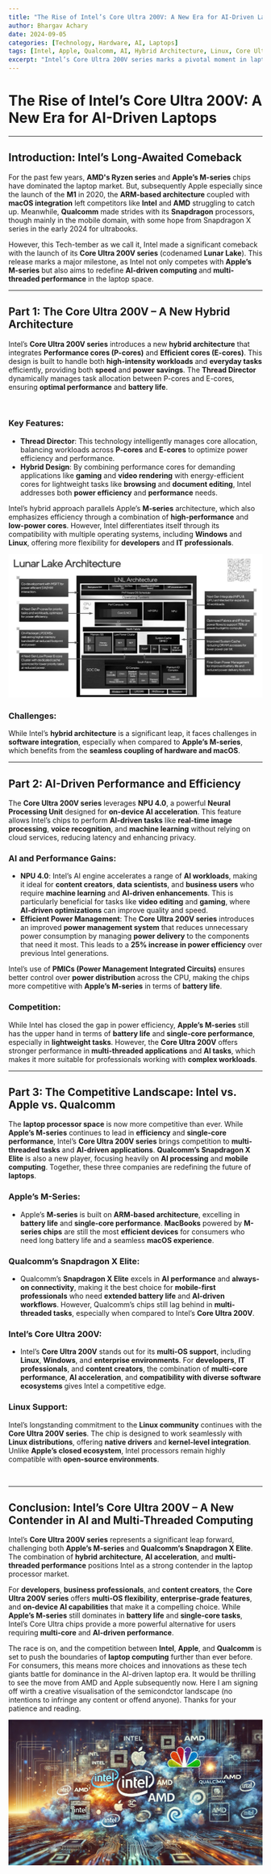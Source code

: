 ```yaml
---
title: "The Rise of Intel’s Core Ultra 200V: A New Era for AI-Driven Laptops"
author: Bhargav Achary
date: 2024-09-05
categories: [Technology, Hardware, AI, Laptops]
tags: [Intel, Apple, Qualcomm, AI, Hybrid Architecture, Linux, Core Ultra 200V, Lunar Lake]
excerpt: "Intel’s Core Ultra 200V series marks a pivotal moment in laptop processing, competing directly with Apple’s M-series and Qualcomm’s Snapdragon X Elite. This article explores the hybrid architecture, AI-driven performance, and multi-threaded computing that define Intel's comeback."
---
```

# The Rise of Intel’s Core Ultra 200V: A New Era for AI-Driven Laptops

---

## Introduction: Intel’s Long-Awaited Comeback

For the past few years, **AMD's Ryzen series** and **Apple’s M-series** chips have dominated the laptop market. But, subsequently Apple especially since the launch of the **M1** in 2020, the **ARM-based architecture** coupled with **macOS integration** left competitors like **Intel** and **AMD** struggling to catch up. Meanwhile, **Qualcomm** made strides with its **Snapdragon** processors, though mainly in the mobile domain, with some hope from Snapdragon X series in the early 2024 for ultrabooks.

However, this Tech-tember as we call it, Intel made a significant comeback with the launch of its **Core Ultra 200V series** (codenamed **Lunar Lake**). This release marks a major milestone, as Intel not only competes with **Apple’s M-series** but also aims to redefine **AI-driven computing** and **multi-threaded performance** in the laptop space.

---

## Part 1: The Core Ultra 200V – A New Hybrid Architecture

Intel’s **Core Ultra 200V series** introduces a new **hybrid architecture** that integrates **Performance cores (P-cores)** and **Efficient cores (E-cores)**. This design is built to handle both **high-intensity workloads** and **everyday tasks** efficiently, providing both **speed** and **power savings**. The **Thread Director** dynamically manages task allocation between P-cores and E-cores, ensuring **optimal performance** and **battery life**.

<img class="img-responsive" src="/images/posts/intel/intel_ai_pc.png" alt="">

### Key Features:
- **Thread Director**: This technology intelligently manages core allocation, balancing workloads across **P-cores** and **E-cores** to optimize power efficiency and performance.
- **Hybrid Design**: By combining performance cores for demanding applications like **gaming** and **video rendering** with energy-efficient cores for lightweight tasks like **browsing** and **document editing**, Intel addresses both **power efficiency** and **performance** needs.

Intel’s hybrid approach parallels Apple’s **M-series** architecture, which also emphasizes efficiency through a combination of **high-performance** and **low-power cores**. However, Intel differentiates itself through its compatibility with multiple operating systems, including **Windows** and **Linux**, offering more flexibility for **developers** and **IT professionals**.

<img class="img-responsive" src="/images/posts/intel/lunar_lake.png" alt="">

### Challenges:
While Intel’s **hybrid architecture** is a significant leap, it faces challenges in **software integration**, especially when compared to **Apple’s M-series**, which benefits from the **seamless coupling of hardware and macOS**.

---

## Part 2: AI-Driven Performance and Efficiency

The **Core Ultra 200V series** leverages **NPU 4.0**, a powerful **Neural Processing Unit** designed for **on-device AI acceleration**. This feature allows Intel’s chips to perform **AI-driven tasks** like **real-time image processing**, **voice recognition**, and **machine learning** without relying on cloud services, reducing latency and enhancing privacy.

### AI and Performance Gains:
- **NPU 4.0**: Intel’s AI engine accelerates a range of **AI workloads**, making it ideal for **content creators**, **data scientists**, and **business users** who require **machine learning** and **AI-driven enhancements**. This is particularly beneficial for tasks like **video editing** and **gaming**, where **AI-driven optimizations** can improve quality and speed.
- **Efficient Power Management**: The **Core Ultra 200V series** introduces an improved **power management system** that reduces unnecessary power consumption by managing **power delivery** to the components that need it most. This leads to a **25% increase in power efficiency** over previous Intel generations.

Intel’s use of **PMICs (Power Management Integrated Circuits)** ensures better control over **power distribution** across the CPU, making the chips more competitive with **Apple’s M-series** in terms of **battery life**.

### Competition:
While Intel has closed the gap in power efficiency, **Apple’s M-series** still has the upper hand in terms of **battery life** and **single-core performance**, especially in **lightweight tasks**. However, the **Core Ultra 200V** offers stronger performance in **multi-threaded applications** and **AI tasks**, which makes it more suitable for professionals working with **complex workloads**.

---

## Part 3: The Competitive Landscape: Intel vs. Apple vs. Qualcomm

The **laptop processor space** is now more competitive than ever. While **Apple’s M-series** continues to lead in **efficiency** and **single-core performance**, Intel’s **Core Ultra 200V series** brings competition to **multi-threaded tasks** and **AI-driven applications**. **Qualcomm’s Snapdragon X Elite** is also a new player, focusing heavily on **AI processing** and **mobile computing**. Together, these three companies are redefining the future of **laptops**.

### Apple’s M-Series:
- Apple’s **M-series** is built on **ARM-based architecture**, excelling in **battery life** and **single-core performance**. **MacBooks** powered by **M-series chips** are still the most **efficient devices** for consumers who need long battery life and a seamless **macOS experience**.
  
### Qualcomm’s Snapdragon X Elite:
- Qualcomm’s **Snapdragon X Elite** excels in **AI performance** and **always-on connectivity**, making it the best choice for **mobile-first professionals** who need **extended battery life** and **AI-driven workflows**. However, Qualcomm’s chips still lag behind in **multi-threaded tasks**, especially when compared to Intel’s **Core Ultra 200V**.

### Intel’s Core Ultra 200V:
- Intel’s **Core Ultra 200V** stands out for its **multi-OS support**, including **Linux**, **Windows**, and **enterprise environments**. For **developers**, **IT professionals**, and **content creators**, the combination of **multi-core performance**, **AI acceleration**, and **compatibility with diverse software ecosystems** gives Intel a competitive edge.

### Linux Support: 
Intel’s longstanding commitment to the **Linux community** continues with the **Core Ultra 200V series**. The chip is designed to work seamlessly with **Linux distributions**, offering **native drivers** and **kernel-level integration**. Unlike **Apple’s closed ecosystem**, Intel processors remain highly compatible with **open-source environments**.

<img class="img-responsive" src="/images/posts/intel/intel_ai_pc.png" alt="">

---

## Conclusion: Intel’s Core Ultra 200V – A New Contender in AI and Multi-Threaded Computing

Intel’s **Core Ultra 200V series** represents a significant leap forward, challenging both **Apple’s M-series** and **Qualcomm’s Snapdragon X Elite**. The combination of **hybrid architecture**, **AI acceleration**, and **multi-threaded performance** positions Intel as a strong contender in the laptop processor market.

For **developers**, **business professionals**, and **content creators**, the **Core Ultra 200V series** offers **multi-OS flexibility**, **enterprise-grade features**, and **on-device AI capabilities** that make it a compelling choice. While **Apple’s M-series** still dominates in **battery life** and **single-core tasks**, Intel’s Core Ultra chips provide a more powerful alternative for users requiring **multi-core** and **AI-driven performance**.

The race is on, and the competition between **Intel**, **Apple**, and **Qualcomm** is set to push the boundaries of **laptop computing** further than ever before. For consumers, this means more choices and innovations as these tech giants battle for dominance in the AI-driven laptop era. It would be thrilling to see the move from AMD and Apple subsequently now. Here I am signing off wirth a creative visualisation of the semicondctor landscape (no intentions to infringe any content or offend anyone). Thanks for your patience and reading.

<img class="img-responsive" src="/images/posts/intel/creative.png" alt="">
